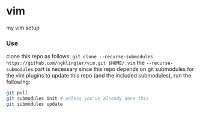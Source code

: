 # vim
my vim setup

### Use
clone this repo as follows: `git clone --recurse-submodules https://github.com/ngklingler/vim.git $HOME/.vim`
the `--recurse-submodules` part is necessary since this repo depends on git submodules for the vim plugins
to update this repo (and the included submodules), run the following:
```bash
git pull
git submodules init # unless you've already done this
git submodules update
```
